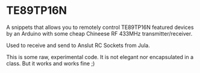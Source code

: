 # TE89TP16N

A snippets that allows you to remotely control TE89TP16N featured devices by an Arduino with some cheap Chineese RF 433MHz transmitter/receiver.

Used to receive and send to Anslut RC Sockets from Jula.

This is some raw, experimental code. It is not elegant nor encapsulated in a class. But it works and works fine ;)
